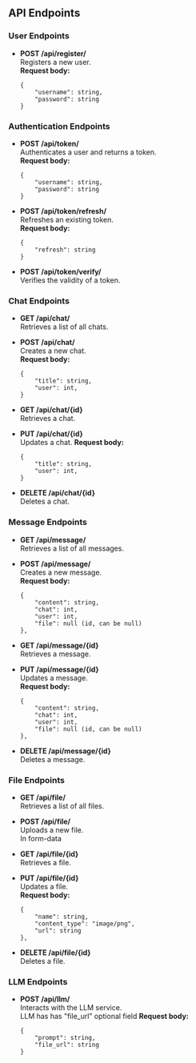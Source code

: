 ## API Endpoints

### User Endpoints
- **POST /api/register/**  
    Registers a new user.  
    **Request body:**
    ```
    {
        "username": string,
        "password": string
    }
    ```

### Authentication Endpoints
- **POST /api/token/**  
    Authenticates a user and returns a token.  
    **Request body:**
    ```
    {
        "username": string,
        "password": string
    }
    ```

- **POST /api/token/refresh/**  
    Refreshes an existing token.  
    **Request body:**
    ```
    {
        "refresh": string
    }
    ```

- **POST /api/token/verify/**  
    Verifies the validity of a token.  

### Chat Endpoints
- **GET /api/chat/**  
    Retrieves a list of all chats.

- **POST /api/chat/**  
    Creates a new chat.  
    **Request body:**
    ```
    {
        "title": string,
        "user": int,
    }
    ```

- **GET /api/chat/{id}**  
    Retrieves a chat.  

- **PUT /api/chat/{id}**  
    Updates a chat.
    **Request body:**
    ```
    {
        "title": string,
        "user": int,
    }
    ```

- **DELETE /api/chat/{id}**  
    Deletes a chat.  

### Message Endpoints
- **GET /api/message/**  
    Retrieves a list of all messages.

- **POST /api/message/**  
    Creates a new message.  
    **Request body:**
    ```
    {
        "content": string,
        "chat": int,
        "user": int,
        "file": null (id, can be null)
    },
    ```

- **GET /api/message/{id}**  
    Retrieves a message.  

- **PUT /api/message/{id}**  
    Updates a message.  
    **Request body:**
    ```
    {
        "content": string,
        "chat": int,
        "user": int,
        "file": null (id, can be null)
    },
    ```

- **DELETE /api/message/{id}**  
    Deletes a message.  

### File Endpoints
- **GET /api/file/**  
    Retrieves a list of all files.

- **POST /api/file/**  
    Uploads a new file.  
    In form-data

- **GET /api/file/{id}**  
    Retrieves a file.  

- **PUT /api/file/{id}**  
    Updates a file.  
    **Request body:**
    ```
    {
        "name": string,
        "content_type": "image/png",
        "url": string
    },
    ```


- **DELETE /api/file/{id}**  
    Deletes a file. 

### LLM Endpoints
- **POST /api/llm/**  
    Interacts with the LLM service.  
    LLM has has "file_url" optional field
    **Request body:**
    ```
    {
        "prompt": string,
        "file_url": string
    }
    ```
